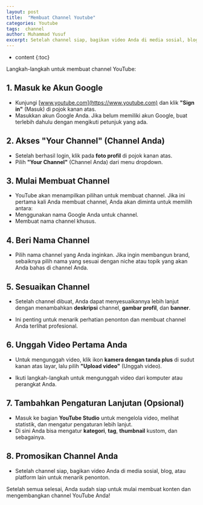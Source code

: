 ```yaml
---
layout: post
title:  "Membuat Channel Youtube"
categories: Youtube
tags:  channel
author: Muhammad Yusuf
excerpt: Setelah channel siap, bagikan video Anda di media sosial, blog, atau platform lain untuk menarik penonton.
---
```


* content
{:toc}

Langkah-langkah untuk membuat channel YouTube:

## 1. **Masuk ke Akun Google**

- Kunjungi [www.youtube.com](https://www.youtube.com) dan klik **"Sign in"** (Masuk) di pojok kanan atas.
- Masukkan akun Google Anda. Jika belum memiliki akun Google, buat terlebih dahulu dengan mengikuti petunjuk yang ada.

## 2. **Akses "Your Channel" (Channel Anda)**

- Setelah berhasil login, klik pada **foto profil** di pojok kanan atas.
- Pilih **"Your Channel"** (Channel Anda) dari menu dropdown.

## 3. **Mulai Membuat Channel**

- YouTube akan menampilkan pilihan untuk membuat channel. Jika ini pertama kali Anda membuat channel, Anda akan diminta untuk memilih antara:
- Menggunakan nama Google Anda untuk channel.
- Membuat nama channel khusus.
   
## 4. **Beri Nama Channel**

- Pilih nama channel yang Anda inginkan. Jika ingin membangun brand, sebaiknya pilih nama yang sesuai dengan niche atau topik yang akan Anda bahas di channel Anda.

## 5. **Sesuaikan Channel**

- Setelah channel dibuat, Anda dapat menyesuaikannya lebih lanjut dengan menambahkan **deskripsi** channel, **gambar profil**, dan **banner**.

- Ini penting untuk menarik perhatian penonton dan membuat channel Anda terlihat profesional.

## 6. **Unggah Video Pertama Anda**

- Untuk mengunggah video, klik ikon **kamera dengan tanda plus** di sudut kanan atas layar, lalu pilih **"Upload video"** (Unggah video).

- Ikuti langkah-langkah untuk mengunggah video dari komputer atau perangkat Anda.

## 7. **Tambahkan Pengaturan Lanjutan (Opsional)**

- Masuk ke bagian **YouTube Studio** untuk mengelola video, melihat statistik, dan mengatur pengaturan lebih lanjut.
- Di sini Anda bisa mengatur **kategori**, **tag**, **thumbnail** kustom, dan sebagainya.

## 8. **Promosikan Channel Anda**

- Setelah channel siap, bagikan video Anda di media sosial, blog, atau platform lain untuk menarik penonton.

Setelah semua selesai, Anda sudah siap untuk mulai membuat konten dan mengembangkan channel YouTube Anda!